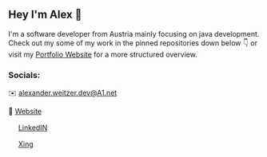 ## Hey I'm Alex  :wave:
I'm a software developer from Austria mainly focusing on java development.
Check out my some of my work in the pinned repositories down below :point_down: or visit my [Portfolio Website](https://alexw0610.github.io/) for a more structured overview. 


### Socials:

:envelope: alexander.weitzer.dev@A1.net
 
 :newspaper: [Website](https://alexw0610.github.io/) 
 
<img src="https://camo.githubusercontent.com/c8a9c5b414cd812ad6a97a46c29af67239ddaeae08c41724ff7d945fb4c047e5/68747470733a2f2f6564656e742e6769746875622e696f2f537570657254696e7949636f6e732f696d616765732f7376672f6c696e6b6564696e2e737667" width=16> [LinkedIN](https://www.linkedin.com/in/alexander-weitzer-6965761bb)
 
<img src="https://camo.githubusercontent.com/559cb0e71b23bcd0b454d3312cb05542efb176a2236a5f6ecc99d478726172da/68747470733a2f2f6564656e742e6769746875622e696f2f537570657254696e7949636f6e732f696d616765732f7376672f78696e672e737667" width=16> [Xing](https://www.xing.com/profile/Alexander_Weitzer/cv)

